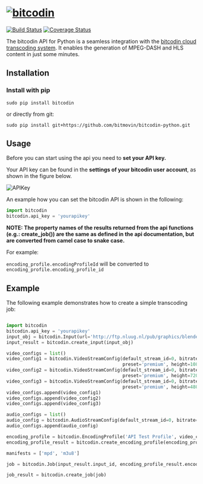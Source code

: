 # [![bitcodin](http://www.bitcodin.com/wp-content/uploads/2014/10/bitcodin-small.gif)](http://www.bitcodin.com)
[![Build Status](https://travis-ci.org/bitmovin/bitcodin-python.svg?branch=master)](https://travis-ci.org/bitmovin/bitcodin-python)
[![Coverage Status](https://coveralls.io/repos/bitmovin/bitcodin-python/badge.svg?branch=master)](https://coveralls.io/r/bitmovin/bitcodin-python?branch=master)

The bitcodin API for Python is a seamless integration with the [bitcodin cloud transcoding system](http://www.bitcodin.com). It enables the generation of MPEG-DASH and HLS content in just some minutes.

Installation 
------------

### Install with pip ###

```
sudo pip install bitcodin
```
or directly from git:

```
sudo pip install git+https://github.com/bitmovin/bitcodin-python.git
```

Usage
-----

Before you can start using the api you need to **set your API key.**

Your API key can be found in the **settings of your bitcodin user account**, as shown in the figure below.

![APIKey](http://www.bitcodin.com/wp-content/uploads/2015/06/api_key.png)

An example how you can set the bitcodin API is shown in the following:

```python
import bitcodin
bitcodin.api_key = 'yourapikey'
```

**NOTE: The property names of the results returned from the api functions (e.g.: create_job()) are the same as defined in the api documentation, but are converted from camel case to snake case.**

For example:

```encoding_profile.encodingProfileId``` will be converted to ```encoding_profile.encoding_profile_id```

Example
-----
The following example demonstrates how to create a simple transcoding job:
```python

import bitcodin
bitcodin.api_key = 'yourapikey'
input_obj = bitcodin.Input(url='http://ftp.nluug.nl/pub/graphics/blender/demo/movies/Sintel.2010.720p.mkv')
input_result = bitcodin.create_input(input_obj)

video_configs = list()
video_config1 = bitcodin.VideoStreamConfig(default_stream_id=0, bitrate=4800000, profile='Main',
                                           preset='premium', height=1080, width=1920)
video_config2 = bitcodin.VideoStreamConfig(default_stream_id=0, bitrate=2400000, profile='Main',
                                           preset='premium', height=720, width=1280)
video_config3 = bitcodin.VideoStreamConfig(default_stream_id=0, bitrate=1200000, profile='Main',
                                           preset='premium', height=480, width=854)                                    
video_configs.append(video_config1)
video_configs.append(video_config2)
video_configs.append(video_config3)

audio_configs = list()
audio_config = bitcodin.AudioStreamConfig(default_stream_id=0, bitrate=192000)
audio_configs.append(audio_config)

encoding_profile = bitcodin.EncodingProfile('API Test Profile', video_configs, audio_configs)
encoding_profile_result = bitcodin.create_encoding_profile(encoding_profile)

manifests = ['mpd', 'm3u8']

job = bitcodin.Job(input_result.input_id, encoding_profile_result.encoding_profile_id, manifests)

job_result = bitcodin.create_job(job)

```
